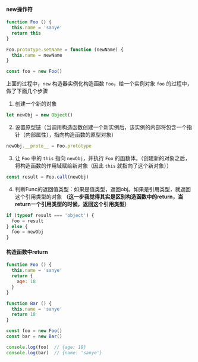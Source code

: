 #### new操作符

```javascript
function Foo () {
  this.name = 'sanye'
  return this
}

Foo.prototype.setName = function (newName) {
  this.name = newName
}

const foo = new Foo()
```

上面的过程中，`new` 构造器实例化构造函数 `Foo`，给一个实例对象 `foo` 的过程中，做了下面几个步骤

1. 创建一个新的对象
  ```javascript
  let newObj = new Object()
  ```

2. 设置原型链（当调用构造函数创建一个新实例后，该实例的内部将包含一个指针（内部属性），指向构造函数的原型对象）
  ```javascript
  newObj.__proto__ = Foo.prototype
  ```

3. 让 `Foo` 中的 `this` 指向 `newObj`，并执行 `Foo` 的函数体。（创建新的对象之后，将构造函数的作用域赋给新对象（因此 `this` 就指向了这个新对象））
  ```javascript
  const result = Foo.call(newObj)
  ```

4. 判断Func的返回值类型：如果是值类型，返回obj。如果是引用类型，就返回这个引用类型的对象  **（这一步我觉得其实是区别构造函数中的return，当return一个引用类型的时候，返回这个引用类型）**
  ```javascript
  if (typeof result === 'object') {
    foo = result
  } else {
    foo = newObj
  }
  ```


#### 构造函数中return
```javascript
function Foo () {
  this.name = 'sanye'
  return {
    age: 18
  }
}

function Bar () {
  this.name = 'sanye'
  return 18
}

const foo = new Foo()
const bar = new Bar()

console.log(foo)  // {age: 18}
console.log(bar)  // {name: 'sanye'}

```

